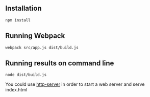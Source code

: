 ## Installation
```
npm install
```

## Running Webpack
```
webpack src/app.js dist/build.js
```

## Running results on command line
```
node dist/build.js
```

You could use [http-server](https://www.npmjs.com/package/http-server) in order to start a web server and serve index.html
